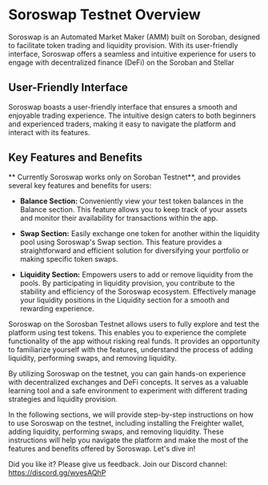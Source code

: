# Soroswap Testnet Overview

Soroswap is an Automated Market Maker (AMM) built on Soroban, designed to facilitate token trading and liquidity provision. With its user-friendly interface, Soroswap offers a seamless and intuitive experience for users to engage with decentralized finance (DeFi) on the Soroban and Stellar

## User-Friendly Interface

Soroswap boasts a user-friendly interface that ensures a smooth and enjoyable trading experience. The intuitive design caters to both beginners and experienced traders, making it easy to navigate the platform and interact with its features.

## Key Features and Benefits

** Currently Soroswap works only on Soroban Testnet**, and provides several key features and benefits for users:

- **Balance Section:** Conveniently view your test token balances in the Balance section. This feature allows you to keep track of your assets and monitor their availability for transactions within the app.

- **Swap Section:** Easily exchange one token for another within the liquidity pool using Soroswap's Swap section. This feature provides a straightforward and efficient solution for diversifying your portfolio or making specific token swaps.

- **Liquidity Section:** Empowers users to add or remove liquidity from the pools. By participating in liquidity provision, you contribute to the stability and efficiency of the Soroswap ecosystem. Effectively manage your liquidity positions in the Liquidity section for a smooth and rewarding experience.

Soroswap on the Sorosban Testnet allows users to fully explore and test the platform using test tokens. This enables you to experience the complete functionality of the app without risking real funds. It provides an opportunity to familiarize yourself with the features, understand the process of adding liquidity, performing swaps, and removing liquidity.

By utilizing Soroswap on the testnet, you can gain hands-on experience with decentralized exchanges and DeFi concepts. It serves as a valuable learning tool and a safe environment to experiment with different trading strategies and liquidity provision.

In the following sections, we will provide step-by-step instructions on how to use Soroswap on the testnet, including installing the Freighter wallet, adding liquidity, performing swaps, and removing liquidity. These instructions will help you navigate the platform and make the most of the features and benefits offered by Soroswap. Let's dive in!

Did you like it?
Please give us feedback. Join our Discord channel: https://discord.gg/wyesAQhP
